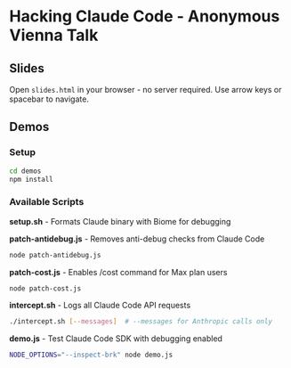 # Hacking Claude Code - Anonymous Vienna Talk

## Slides
Open `slides.html` in your browser - no server required. Use arrow keys or spacebar to navigate.

## Demos

### Setup
```bash
cd demos
npm install
```

### Available Scripts

**setup.sh** - Formats Claude binary with Biome for debugging

**patch-antidebug.js** - Removes anti-debug checks from Claude Code
```bash
node patch-antidebug.js
```

**patch-cost.js** - Enables /cost command for Max plan users
```bash
node patch-cost.js
```

**intercept.sh** - Logs all Claude Code API requests
```bash
./intercept.sh [--messages]  # --messages for Anthropic calls only
```

**demo.js** - Test Claude Code SDK with debugging enabled
```bash
NODE_OPTIONS="--inspect-brk" node demo.js
```